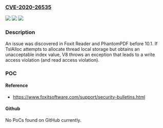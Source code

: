 ### [CVE-2020-26535](https://cve.mitre.org/cgi-bin/cvename.cgi?name=CVE-2020-26535)
![](https://img.shields.io/static/v1?label=Product&message=n%2Fa&color=blue)
![](https://img.shields.io/static/v1?label=Version&message=n%2Fa&color=blue)
![](https://img.shields.io/static/v1?label=Vulnerability&message=n%2Fa&color=brighgreen)

### Description

An issue was discovered in Foxit Reader and PhantomPDF before 10.1. If TslAlloc attempts to allocate thread local storage but obtains an unacceptable index value, V8 throws an exception that leads to a write access violation (and read access violation).

### POC

#### Reference
- https://www.foxitsoftware.com/support/security-bulletins.html

#### Github
No PoCs found on GitHub currently.


